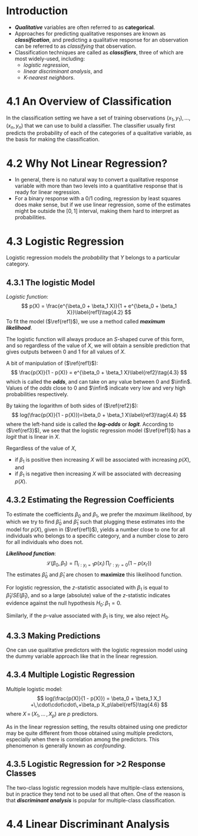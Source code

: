 # Introduction

* ***Qualitative*** variables are often referred to as **categorical**. 
* Approaches for predicting qualitative responses are known as ***classification***, and predicting a qualitative response for an observation can be referred to as *classifying* that observation.
* Classification techniques are called as ***classifiers***, three of which are most widely-used, including:
  * *logistic regression*,
  * *linear discriminant analysis*, and
  * *K-nearest neighbors*.

# 4.1 An Overview of Classification

In the classification setting we have a set of training observations $(x_1, y_1),\,...,\,(x_n, y_n)$ that we can use to build a classifier. The classifier usually first predicts the probability of each of the categories of a qualitative variable, as the basis for making the classification.

# 4.2 Why Not Linear Regression?

* In general, there is no natural way to convert a qualitative response variable with more than two levels into a quantitative response that is ready for linear regression.
* For a binary response with a 0/1 coding, regression by least squares does make sense, but if we use linear regression, some of the estimates might be outside the $[0,1]$ interval, making them hard to interpret as probabilities.

# 4.3 Logistic Regression

Logistic regression models the *probability* that $Y$ belongs to a particular category.

## 4.3.1 The logistic Model

*Logistic function*:
$$
p(X) = \frac{e^{\beta_0 + \beta_1 X}}{1 + e^{\beta_0 + \beta_1 X}}\label{ref1}\tag{4.2}
$$
To fit the model ($\ref{ref1}$), we use a method called ***maximum likelihood***. 

The logistic function will always produce an *S*-shaped curve of this form, and so regardless of the value of $X$, we will obtain a sensible prediction that gives outputs between 0 and 1 for all values of $X$.

A bit of manipulation of ($\ref{ref1}$):
$$
\frac{p(X)}{1 - p(X)} = e^{\beta_0 + \beta_1 X}\label{ref2}\tag{4.3}
$$
which is called the ***odds***, and can take on any value between 0 and $\infin$. Values of the *odds* close to 0 and $\infin$ indicate very low and very high probabilities respectively.

By taking the logarithm of both sides of ($\ref{ref2}$):
$$
log(\frac{p(X)}{1 - p(X)})=\beta_0 + \beta_1 X\label{ref3}\tag{4.4}
$$
where the left-hand side is called the ***log-odds*** or ***logit***. According to ($\ref{ref3}$), we see that the logistic regression model ($\ref{ref1}$) has a *logit* that is linear in $X$.

Regardless of the value of $X$,

* if $\beta_1$ is positive then increasing $X$ will be associated with increasing $p(X)$, and
* if $\beta_1$ is negative then increasing $X$ will be associated with decreasing $p(X)$.

## 4.3.2 Estimating the Regression Coefficients

To estimate the coefficients $\beta_0$ and $\beta_1$, we prefer the *maximum likelihood*, by which we try to find $\hat{\beta}_0$ and $\hat{\beta}_1$ such that plugging these estimates into the model for $p(X)$, given in ($\ref{ref1}$), yields a number close to one for all individuals who belongs to a specific category, and a number close to zero for all individuals who does not.

***Likelihood function***:
$$
\mathscr{L}(\beta_0, \beta_1)=\prod_{i:y_i=1} p(x_i)\,\prod_{i':y_{i'}=0} (1 - p(x_{i'})) \label{ref4}\tag{4.5}
$$
The estimates $\hat{\beta}_0$ and $\hat{\beta}_1$ are chosen to **maximize** this likelihood function.

For logistic regression, the *z*-statistic associated with $\beta_1$ is equal to $\hat{\beta}_1 / SE(\hat{\beta}_1)$, and so a large (absolute) value of the *z*-statistic indicates evidence against the null hypothesis $H_0:\,\beta_1=0$. 

Similarly, if the *p*-value associated with $\beta_1$ is tiny, we also reject $H_0$.

## 4.3.3 Making Predictions

One can use qualitative predictors with the logistic regression model using the dummy variable approach like that in the linear regression.

## 4.3.4 Multiple Logistic Regression

Multiple logistic model:
$$
log(\frac{p(X)}{1 - p(X)}) = \beta_0 + \beta_1 X_1 +\,\cdot\cdot\cdot\,+\beta_p X_p\label{ref5}\tag{4.6}
$$
where $X\,=\,(X_1,\,...\,,X_p)$ are *p* predictors.

As in the linear regression setting, the results obtained using one predictor may be quite different from those obtained using multiple predictors, especially when there is correlation among the predictors. This phenomenon is generally known as *confounding*.

## 4.3.5 Logistic Regression for >2 Response Classes

The two-class logistic regression  models have multiple-class extensions, but in practice they tend not to be used all that often. One of the reason is that ***discriminant analysis*** is popular for multiple-class classification.

# 4.4 Linear Discriminant Analysis







